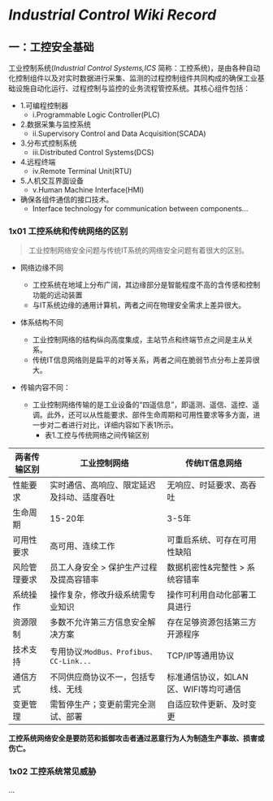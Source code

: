 # *Industrial Control Wiki Record* 

## 一：工控安全基础

工业控制系统(*Industrial Control Systems,ICS* 简称：工控系统)，是由各种自动化控制组件以及对实时数据进行采集、监测的过程控制组件共同构成的确保工业基础设施自动化运行、过程控制与监控的业务流程管控系统。其核心组件包括：


- 1.可编程控制器
	- i.Programmable Logic Controller(PLC)
- 2.数据采集与监控系统
	- ii.Supervisory Control and Data Acquisition(SCADA)
- 3.分布式控制系统
	- iii.Distributed Control Systems(DCS)
- 4.远程终端
	- iv.Remote Terminal Unit(RTU)
- 5.人机交互界面设备
	- v.Human Machine Interface(HMI)
- 确保各组件通信的接口技术。
	- Interface technology for communication between components...

### 1x01 工控系统和传统网络的区别

> 工业控制网络安全问题与传统IT系统的网络安全问题有着很大的区别。

- 网络边缘不同
	- 工控系统在地域上分布广阔，其边缘部分是智能程度不高的含传感和控制功能的远动装置
	- 与IT系统边缘的通用计算机，两者之间在物理安全需求上差异很大。

- 体系结构不同
	- 工业控制网络的结构纵向高度集成，主站节点和终端节点之间是主从关系。
	- 传统IT信息网络则是扁平的对等关系，两者之间在脆弱节点分布上差异很大。

- 传输内容不同：
	- 工业控制网络传输的是工业设备的“四遥信息”，即遥测、遥信、遥控、遥调。此外，还可以从性能要求、部件生命周期和可用性要求等多方面，进一步对二者进行对比，详细内容如下表1所示。
		- 表1.工控与传统网络之间传输区别

 两者传输区别 | 工业控制网络 | 传统IT信息网络
----------|---------------------------|---------------------------
性能要求 | 实时通信、高响应、限定延迟及抖动、适度吞吐 | 无响应、时延要求、高吞吐
生命周期 | 15-20年 | 3-5年 
可用性要求 | 高可用、连续工作 | 可重启系统、可存在可用性缺陷
风险管理要求 | 员工人身安全 > 保护生产过程及提高容错率 | 数据机密性&完整性 > 系统容错率
系统操作 | 操作复杂，修改升级系统需专业知识 | 操作可利用自动化部署工具进行
资源限制 | 多数不允许第三方信息安全解决方案 | 存在足够资源包括第三方开源程序
技术支持 | 专用协议:`ModBus、Profibus、CC-Link...` | TCP/IP等通用协议
通信方式 | 不同供应商协议不一，包括专线、无线 | 标准通信协议，如LAN区、WIFI等均可通信
变更管理 | 需暂停生产；变更前需完全测试、部署 | 自适应软件更新、及时变更

**工控系统网络安全是要防范和抵御攻击者通过恶意行为人为制造生产事故、损害或伤亡。**

### 1x02 工控系统常见威胁

...
